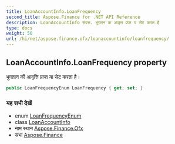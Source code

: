 ```yaml
---
title: LoanAccountInfo.LoanFrequency
second_title: Aspose.Finance for .NET API Reference
description: LoanAccountInfo संपत्त. भुगतन क आवृत्त प्रप्त य सेट करत है
type: docs
weight: 50
url: /hi/net/aspose.finance.ofx/loanaccountinfo/loanfrequency/
---
```

## LoanAccountInfo.LoanFrequency property

भुगतान की आवृत्ति प्राप्त या सेट करता है।

```csharp
public LoanFrequencyEnum LoanFrequency { get; set; }
```

### यह सभी देखें

* enum [LoanFrequencyEnum](../../loanfrequencyenum/)
* class [LoanAccountInfo](../)
* नाम स्थान [Aspose.Finance.Ofx](../../loanaccountinfo/)
* सभा [Aspose.Finance](../../../)


